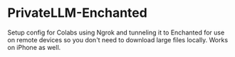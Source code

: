 # PrivateLLM-Enchanted
Setup config for Colabs using Ngrok and tunneling it to Enchanted for use on remote devices so you don't need to download large files locally.  Works on iPhone as well.

